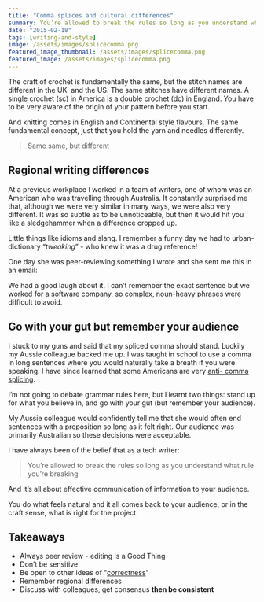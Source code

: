 ```yaml
---
title: "Comma splices and cultural differences"
summary: You’re allowed to break the rules so long as you understand what rule you’re breaking.
date: "2015-02-18"
tags: [writing-and-style]
image: /assets/images/splicecomma.png
featured_image_thumbnail: /assets/images/splicecomma.png
featured_image: /assets/images/splicecomma.png
---
```


The craft of crochet is fundamentally the same, but the stitch names are different in the UK  and the US. The same stitches have different names. A single crochet (sc) in America is a double crochet (dc) in England. You have to be very aware of the origin of your pattern before you start.

And knitting comes in English and Continental style flavours. The same fundamental concept, just that you hold the yarn and needles differently.

> Same same, but different

## Regional writing differences

At a previous workplace I worked in a team of writers, one of whom was an American who was travelling through Australia. It constantly surprised me that, although we were very similar in many ways, we were also very different. It was so subtle as to be unnoticeable, but then it would hit you like a sledgehammer when a difference cropped up.

Little things like idioms and slang. I remember a funny day we had to urban-dictionary “_tweaking_” - who knew it was a drug reference!

One day she was peer-reviewing something I wrote and she sent me this in an email:

We had a good laugh about it. I can’t remember the exact sentence but we worked for a software company, so complex, noun-heavy phrases were difficult to avoid.

## Go with your gut but remember your audience

I stuck to my guns and said that my spliced comma should stand. Luckily my Aussie colleague backed me up. I was taught in school to use a comma in long sentences where you would naturally take a breath if you were speaking. I have since learned that some Americans are very [anti- comma splicing](http://grammartips.homestead.com/splice.html).

I’m not going to debate grammar rules here, but I learnt two things: stand up for what you believe in, and go with your gut (but remember your audience).

My Aussie colleague would confidently tell me that she would often end sentences with a preposition so long as it felt right. Our audience was primarily Australian so these decisions were acceptable.

I have always been of the belief that as a tech writer:

> You’re allowed to break the rules so long as you understand what rule you’re breaking

And it’s all about effective communication of information to your audience.

You do what feels natural and it all comes back to your audience, or in the craft sense, what is right for the project.

## Takeaways

- Always peer review - editing is a Good Thing
- Don’t be sensitive
- Be open to other ideas of "[correctness](http://motivatedgrammar.wordpress.com/2012/07/23/comma-splices-historical-and-informal-not-wrong/)"
- Remember regional differences
- Discuss with colleagues, get consensus **then be consistent**
